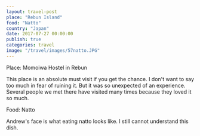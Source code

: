 ```yaml
---
layout: travel-post
place: "Rebun Island"
food: "Natto"
country: "Japan"
date: 2017-07-27 00:00:00
publish: true
categories: travel
image: "/travel/images/57natto.JPG"
---
```


Place: Momoiwa Hostel in Rebun

This place is an absolute must visit if you get the chance. I don't want to say too much in fear of ruining it. But it was so unexpected of an experience. Several people we met there have visited many times because they loved it so much.

Food: Natto

Andrew's face is what eating natto looks like. I still cannot understand this dish.

